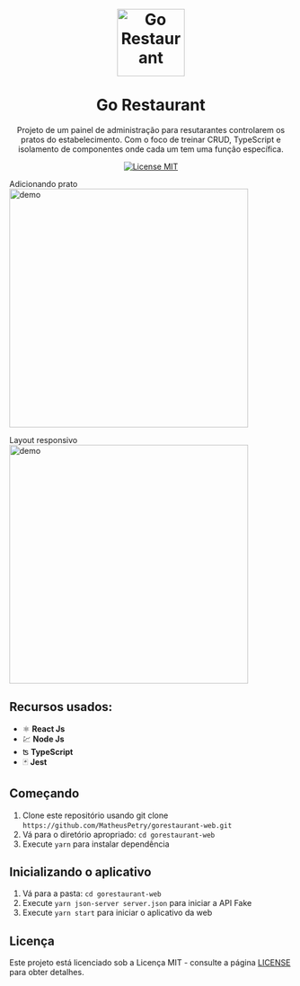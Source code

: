<h1 align="center">
<br>
  <img src="assets/logo.svg" alt="Go Restaurant" width="120">
<br>
<br>
Go Restaurant
</h1>

<p align="center">Projeto de um painel de administração para resutarantes controlarem os pratos do estabelecimento. Com o foco de treinar CRUD, TypeScript e isolamento de componentes onde cada um tem uma função específica.</p>


<p align="center">
  <a href="https://opensource.org/licenses/MIT">
    <img src="https://img.shields.io/badge/License-MIT-blue.svg" alt="License MIT">
  </a>
</p>

<div>
  <p>Adicionando prato
  <img src="./assets/addfood.gif" alt="demo" height="425"> </p>

  <p>Layout responsivo
  <img src="./assets/responsive.gif" alt="demo" height="425"></p>
</div>

## Recursos usados:
[//]: # (Add the features of your project here:)

- ⚛️ **React Js**
- 💹 **Node Js**
- ʦ   **TypeScript**
- 🃏  **Jest**

## Começando

1.  Clone este repositório usando git clone `https://github.com/MatheusPetry/gorestaurant-web.git`
2.  Vá para o diretório apropriado: `cd gorestaurant-web`
3.  Execute `yarn` para instalar dependência

## Inicializando o aplicativo
1.  Vá para a pasta: `cd gorestaurant-web`
2.  Execute `yarn json-server server.json` para iniciar a API Fake
3.  Execute `yarn start` para iniciar o aplicativo da web

## Licença

Este projeto está licenciado sob a Licença MIT - consulte a página [LICENSE](https://opensource.org/licenses/MIT) para obter detalhes.

